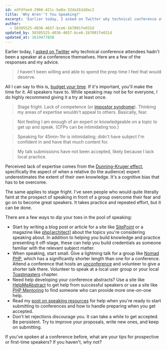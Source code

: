 ```yaml
---
id: edfdfee4-2966-421c-ba0a-32da1b1ddac2
title: 'Why Aren''t You Speaking?'
excerpt: 'Earlier today, I asked on Twitter why technical conference attendees hadn''t been a speaker at a conference themselves. Here are a few of the responses...'
author:
  - 58305525-d036-4657-bce6-1b7091fe031d
updated_by: 58305525-d036-4657-bce6-1b7091fe031d
updated_at: 1619477858
---
```

Earlier today, I [asked on
Twitter](https://twitter.com/elazar/status/806628010568859648) why technical
conference attendees hadn't been a speaker at a conference themselves. Here are
a few of the responses and my advice.

> I haven't been willing and able to spend the prep time I feel that would deserve.

All I can say to this is, [budget your
time](https://24daysindecember.net/2016/12/07/on-finding-time/). If it's
important, you'll make the time for it. All speakers have to. While speaking
may not be for everyone, I do highly recommend giving it a try at least once.

> Stage fright. Lack of competence (or [impostor
> syndrome](https://en.wikipedia.org/wiki/Impostor_syndrome)). Thinking my
> areas of expertise wouldn't appeal to others. Basically, fear.

> Not feeling I am enough of an expert or knowledgeable on a topic to get up and
> speak. (CFPs can be intimidating too.)

> Speaking for 45min-1hr is intimidating; didn't have subject I'm confident in
> and have that much content for.

> My talk submissions have not been accepted, likely because I lack local practice.

Perceived lack of expertise comes from the [Dunning-Kruger
effect](https://en.wikipedia.org/wiki/Dunning%E2%80%93Kruger_effect),
specifically the aspect of when a relative (to the audience) expert
underestimates the extent of their own knowledge. It's a cognitive bias that
has to be overcome.

The same applies to stage fright. I've seen people who would quite literally
faint at the prospect of speaking in front of a group overcome their fear and
go on to become great speakers. It takes practice and repeated effort, but it
can be done.

There are a few ways to dip your toes in the pool of speaking:

* Start by writing a blog post or article for a site like [SitePoint](https://www.sitepoint.com/write-for-us/) or a magazine like [php[architect]](https://www.phparch.com/editorial/write-for-us/) about the topics you're considering speaking about. In addition to helping you build knowledge and practice presenting it off-stage, these can help you build credentials as someone familiar with the relevant subject matter.
* When speaking, start small. Give a lightning talk for a group like [Nomad PHP](https://nomadphp.com/category/lightning-talks/), which has a significantly shorter length than one for a conference. Attend a conference that hosts an [unconference](https://en.wikipedia.org/wiki/Unconference) and volunteer to give a shorter talk there. Volunteer to speak at a local user group or your local [Toastmasters](https://www.toastmasters.org/) chapter.
* Need help developing your conference abstracts? Use a site like [HelpMeAbstract](http://helpmeabstract.com) to get help from successful speakers or use a site like [PHP Mentoring](http://www.php-mentoring.org/) to find someone who can provide more one-on-one help.
* Read my [post on speaking resources](http://matthewturland.com/2014/07/15/speaking-resources/) for help when you're ready to start submitting to conferences and how to handle preparing when you get accepted.
* Don't let rejections discourage you. It can take a while to get accepted. Be persistent. Try to improve your proposals, write new ones, and keep on submitting.

If you've spoken at a conference before, what are your tips for prospective or
first-time speakers? If you haven't, why not?